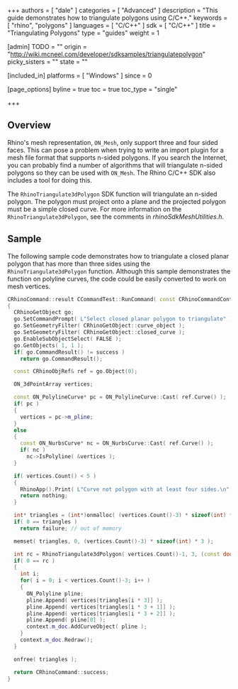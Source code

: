 +++
authors = [ "dale" ]
categories = [ "Advanced" ]
description = "This guide demonstrates how to triangulate polygons using C/C++."
keywords = [ "rhino", "polygons" ]
languages = [ "C/C++" ]
sdk = [ "C/C++" ]
title = "Triangulating Polygons"
type = "guides"
weight = 1

[admin]
TODO = ""
origin = "http://wiki.mcneel.com/developer/sdksamples/triangulatepolygon"
picky_sisters = ""
state = ""

[included_in]
platforms = [ "Windows" ]
since = 0

[page_options]
byline = true
toc = true
toc_type = "single"

+++

 
## Overview

Rhino's mesh representation, `ON_Mesh`, only support three and four sided faces.  This can pose a problem when trying to write an import plugin for a mesh file format that supports n-sided polygons.  If you search the Internet, you can probably find a number of algorithms that will triangulate n-sided polygons so they can be used with `ON_Mesh`.  The Rhino C/C++ SDK also includes a tool for doing this.

The `RhinoTriangulate3dPolygon` SDK function will triangulate an n-sided polygon.  The polygon must project onto a plane and the projected polygon must be a simple closed curve.  For more information on the `RhinoTriangulate3dPolygon`, see the comments in *rhinoSdkMeshUtilities.h*.

## Sample

The following sample code demonstrates how to triangulate a closed planar polygon that has more than three sides using the `RhinoTriangulate3dPolygon` function.  Although this sample demonstrates the function on polyline curves, the code could be easily converted to work on mesh vertices.

```cpp
CRhinoCommand::result CCommandTest::RunCommand( const CRhinoCommandContext& context )
{
  CRhinoGetObject go;
  go.SetCommandPrompt( L"Select closed planar polygon to triangulate" );
  go.SetGeometryFilter( CRhinoGetObject::curve_object );
  go.SetGeometryFilter( CRhinoGetObject::closed_curve );
  go.EnableSubObjectSelect( FALSE );
  go.GetObjects( 1, 1 );
  if( go.CommandResult() != success )
    return go.CommandResult();

  const CRhinoObjRef& ref = go.Object(0);

  ON_3dPointArray vertices;

  const ON_PolylineCurve* pc = ON_PolylineCurve::Cast( ref.Curve() );
  if( pc )
  {
    vertices = pc->m_pline;
  }
  else
  {
    const ON_NurbsCurve* nc = ON_NurbsCurve::Cast( ref.Curve() );
    if( nc )
      nc->IsPolyline( &vertices );
  }

  if( vertices.Count() < 5 )
  {
    RhinoApp().Print( L"Curve not polygon with at least four sides.\n" );
    return nothing;
  }

  int* triangles = (int*)onmalloc( (vertices.Count()-3) * sizeof(int) * 3 );
  if( 0 == triangles )
    return failure; // out of memory

  memset( triangles, 0, (vertices.Count()-3) * sizeof(int) * 3 );

  int rc = RhinoTriangulate3dPolygon( vertices.Count()-1, 3, (const double*)vertices.Array(), 3, triangles);
  if( 0 == rc )
  {
    int i;
    for( i = 0; i < vertices.Count()-3; i++ )
    {
      ON_Polyline pline;
      pline.Append( vertices[triangles[i * 3]] );
      pline.Append( vertices[triangles[i * 3 + 1]] );
      pline.Append( vertices[triangles[i * 3 + 2]] );
      pline.Append( pline[0] );
      context.m_doc.AddCurveObject( pline );
    }
    context.m_doc.Redraw();
  }

  onfree( triangles );

  return CRhinoCommand::success;
}
```

